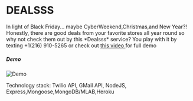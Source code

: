 <h1>DEALSSS</h1>
<p>In light of Black Friday... maybe CyberWeekend,Christmas,and New Year?! Honestly, there are good deals from your favorite stores all year round so why not check them out by this *Dealsss* service? You play with it by texting +1(216) 910-5265 or check out <a href = "https://www.youtube.com/watch?v=PRf2K9c0Zlk "> this video </a> for full demo

<h5>Demo</h5>


![Demo](https://j.gifs.com/6R2Xgn.gif)

Technology stack: Twilio API, GMail API, NodeJS, Express,Mongoose,MongoDB/MLAB,Heroku
